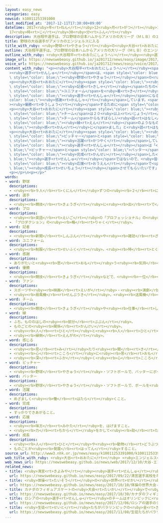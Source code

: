 ```yaml
---
layout: easy_news
categories: easy
newsid: k10011253391000
last_modified_at: '2017-12-11T17:30:00+09:00'
datetime: 2017<ruby>年<rt>ねん</rt></ruby>12<ruby>月<rt>がつ</rt></ruby>11<ruby>日<rt>にち</rt></ruby>
  17<ruby>時<rt>じ</rt></ruby>30<ruby>分<rt>ふん</rt></ruby>
description: 大谷翔平選手は、プロ野球の日本ハムからアメリカの大リーグ（ＭＬＢ）のエンジェルスに入ることが決まりました。
title: 野球の大谷選手がアメリカのエンジェルスに入る
title_with_ruby: <ruby>野球<rt>やきゅう</rt></ruby>の<ruby>大谷<rt>おおたに</rt></ruby><ruby>選手<rt>せんしゅ</rt></ruby>がアメリカのエンジェルスに<ruby>入<rt>はい</rt></ruby>る
outline: 大谷翔平選手は、プロ野球の日本ハムからアメリカの大リーグ（ＭＬＢ）のエンジェルスに入ることが決まりました。
outline_with_ruby: <ruby>大谷翔平<rt>おおたにしょうへい</rt></ruby><ruby>選手<rt>せんしゅ</rt></ruby>は、プロ<ruby>野球<rt>やきゅう</rt></ruby>の<ruby>日本<rt>にっぽん</rt></ruby>ハムからアメリカの<ruby>大<rt>だい</rt></ruby>リーグ（ＭＬＢ）のエンジェルスに<ruby>入<rt>はい</rt></ruby>ることが<ruby>決<rt>き</rt></ruby>まりました。
image_url: https://newswebeasy.github.io/ja201712/news/easy/image/2017/12/11/k10011253391000.jpg
voice_url: https://newswebeasy.github.io/ja201712/news/easy/voice/2017/12/11/k10011253391000.mp3
content_with_ruby: "<p><ruby>大谷翔平<rt>おおたにしょうへい</rt></ruby><span style=\"color: blue;\"\
  ><ruby>選手<rt>せんしゅ</rt></ruby></span>は、<span style=\"color: blue;\">プロ</span><span\
  \ style=\"color: blue;\"><ruby>野球<rt>やきゅう</rt></ruby></span>の<ruby>日本<rt>にっぽん</rt></ruby>ハムからアメリカの<ruby>大<rt>だい</rt></ruby>リーグ（ＭＬＢ）のエンジェルスに<ruby>入<rt>はい</rt></ruby>ることが<ruby>決<rt>き</rt></ruby>まりました。</p>\n\
  <p><ruby>大谷<rt>おおたに</rt></ruby><span style=\"color: blue;\"><ruby>選手<rt>せんしゅ</rt></ruby></span>はアメリカで<ruby>９日<rt>ここのか</rt></ruby>、<span\
  \ style=\"color: blue;\"><ruby>記者<rt>きしゃ</rt></ruby></span>たちの<ruby>前<rt>まえ</rt></ruby>で「１７」の<ruby>番号<rt>ばんごう</rt></ruby>の<span\
  \ style=\"color: blue;\">ユニフォーム</span>を<ruby>着<rt>き</rt></ruby>てあいさつをしました。そして「<ruby>大<rt>だい</rt></ruby>リーグの<span\
  \ style=\"color: blue;\"><ruby>選手<rt>せんしゅ</rt></ruby></span>になることができて<span style=\"\
  color: blue;\"><ruby>感謝<rt>かんしゃ</rt></ruby></span>しています。<span style=\"color: blue;\"\
  ><ruby>優勝<rt>ゆうしょう</rt></ruby></span>するために<span style=\"color: blue;\">ファン</span>と<ruby>一緒<rt>いっしょ</rt></ruby>に<ruby>頑張<rt>がんば</rt></ruby>りたいと<ruby>思<rt>おも</rt></ruby>います」と<ruby>話<rt>はな</rt></ruby>しました。</p>\n\
  <p><ruby>大谷<rt>おおたに</rt></ruby><span style=\"color: blue;\"><ruby>選手<rt>せんしゅ</rt></ruby></span>に<ruby>来<rt>き</rt></ruby>てほしいと<ruby>言<rt>い</rt></ruby>っていた<span\
  \ style=\"color: blue;\">チーム</span>は２０<ruby>以上<rt>いじょう</rt></ruby>ありました。エンジェルスを<ruby>選<rt>えら</rt></ruby>んだ<ruby>理由<rt>りゆう</rt></ruby>について「ほかの<span\
  \ style=\"color: blue;\">チーム</span>からもすばらしい<ruby>話<rt>はなし</rt></ruby>を<ruby>聞<rt>き</rt></ruby>くことができましたが、エンジェルスに<span\
  \ style=\"color: blue;\"><ruby>縁<rt>えん</rt></ruby></span>のようなものを<span style=\"color:\
  \ blue;\"><ruby>感<rt>かん</rt></ruby>じ</span>ました」と<ruby>話<rt>はな</rt></ruby>しました。</p>\n\
  <p><ruby>大谷<rt>おおたに</rt></ruby><span style=\"color: blue;\"><ruby>選手<rt>せんしゅ</rt></ruby></span>は、<ruby>日本<rt>にっぽん</rt></ruby>では<span\
  \ style=\"color: blue;\">ピッチャー</span>と<span style=\"color: blue;\">バッター</span>の<ruby>両方<rt>りょうほう</rt></ruby>で<span\
  \ style=\"color: blue;\"><ruby>活躍<rt>かつやく</rt></ruby></span>していました。<ruby>大谷<rt>おおたに</rt></ruby><span\
  \ style=\"color: blue;\"><ruby>選手<rt>せんしゅ</rt></ruby></span>は「<span style=\"color:\
  \ blue;\">ピッチャー</span>と<span style=\"color: blue;\">バッター</span>、どちらも<ruby>楽<rt>たの</rt></ruby>しみにしています。まだ<span\
  \ style=\"color: blue;\"><ruby>完成<rt>かんせい</rt></ruby></span>した<span style=\"color:\
  \ blue;\"><ruby>選手<rt>せんしゅ</rt></ruby></span>ではないので、<ruby>皆<rt>みな</rt></ruby>さんの<span\
  \ style=\"color: blue;\"><ruby>応援<rt>おうえん</rt></ruby></span>で<span style=\"color:\
  \ blue;\"><ruby>成長<rt>せいちょう</rt></ruby></span>させてもらいたいです」と<ruby>話<rt>はな</rt></ruby>しました。</p>\n\
  <p></p>\n<p></p>"
words:
- word: 野球
  descriptions:
  - <ruby><rb>９人</rb><rt>くにん</rt></ruby>ずつの<ruby><rb>２</rb><rt>に</rt></ruby>チームが、たがいにバットでボールを<ruby><rb>打</rb><rt>う</rt></ruby>ってせめ<ruby><rb>合</rb><rt>あ</rt></ruby>い、<ruby><rb>点</rb><rt>てん</rt></ruby>を<ruby><rb>争</rb><rt>あらそ</rt></ruby>う<ruby><rb>競技</rb><rt>きょうぎ</rt></ruby>。ベースボール。
- word: 選手
  descriptions:
  - <ruby><rb>競技</rb><rt>きょうぎ</rt></ruby>に<ruby><rb>出</rb><rt>で</rt></ruby>るために<ruby><rb>選</rb><rt>えら</rt></ruby>ばれた<ruby><rb>人</rb><rt>ひと</rt></ruby>。
- word: プロ
  descriptions:
  - <ruby><rb>英語</rb><rt>えいご</rt></ruby>の「プロフェッショナル」の<ruby><rb>略</rb><rt>りゃく</rt></ruby>。<ruby><rb>職業</rb><rt>しょくぎょう</rt></ruby>にすること。<ruby><rb>本職</rb><rt>ほんしょく</rt></ruby>。<ruby><rb>専門</rb><rt>せんもん</rt></ruby>。
  - 「プロダクション」の<ruby><rb>略</rb><rt>りゃく</rt></ruby>。
- word: 記者
  descriptions:
  - <ruby><rb>新聞</rb><rt>しんぶん</rt></ruby>や<ruby><rb>雑誌</rb><rt>ざっし</rt></ruby>などの<ruby><rb>記事</rb><rt>きじ</rt></ruby>を、<ruby><rb>取材</rb><rt>しゅざい</rt></ruby>したり<ruby><rb>書</rb><rt>か</rt></ruby>いたりする<ruby><rb>人</rb><rt>ひと</rt></ruby>。
- word: ユニフォーム
  descriptions:
  - <ruby><rb>制服</rb><rt>せいふく</rt></ruby>。<ruby><rb>特</rb><rt>とく</rt></ruby>にスポーツチームなどの、そろいの<ruby><rb>運動服</rb><rt>うんどうふく</rt></ruby>。ユニホーム。
- word: 感謝
  descriptions:
  - ありがたいと<ruby><rb>思</rb><rt>おも</rt></ruby>う<ruby><rb>気持</rb><rt>きも</rt></ruby>ち。また、その<ruby><rb>気持</rb><rt>きも</rt></ruby>ちを<ruby><rb>表</rb><rt>あらわ</rt></ruby>すこと。
- word: 優勝
  descriptions:
  - <ruby><rb>競技</rb><rt>きょうぎ</rt></ruby>などで、<ruby><rb>一位</rb><rt>いちい</rt></ruby>で<ruby><rb>勝</rb><rt>か</rt></ruby>つこと。
- word: ファン
  descriptions:
  - スポーツや<ruby><rb>映画</rb><rt>えいが</rt></ruby>・<ruby><rb>演劇</rb><rt>えんげき</rt></ruby>などが、<ruby><rb>特別</rb><rt>とくべつ</rt></ruby>に<ruby><rb>好</rb><rt>す</rt></ruby>きな<ruby><rb>人</rb><rt>ひと</rt></ruby>。または、ある<ruby><rb>俳優</rb><rt>はいゆう</rt></ruby>や、<ruby><rb>選手</rb><rt>せんしゅ</rt></ruby>などを<ruby><rb>熱心</rb><rt>ねっしん</rt></ruby>に<ruby><rb>応援</rb><rt>おうえん</rt></ruby>する<ruby><rb>人</rb><rt>ひと</rt></ruby>。フアン。
  - <ruby><rb>扇風機</rb><rt>せんぷうき</rt></ruby>。<ruby><rb>送風機</rb><rt>そうふうき</rt></ruby>。<ruby><rb>換気扇</rb><rt>かんきせん</rt></ruby>。
- word: チーム
  descriptions:
  - <ruby><rb>競技</rb><rt>きょうぎ</rt></ruby>や<ruby><rb>仕事</rb><rt>しごと</rt></ruby>をするときの、<ruby><rb>組</rb><rt>くみ</rt></ruby>や<ruby><rb>団体</rb><rt>だんたい</rt></ruby>。
- word: 縁
  descriptions:
  - ふち。もののはしの<ruby><rb>部分</rb><rt>ぶぶん</rt></ruby>。
  - ものごとの<ruby><rb>関係</rb><rt>かんけい</rt></ruby>。
  - <ruby><rb>人</rb><rt>ひと</rt></ruby>と<ruby><rb>人</rb><rt>ひと</rt></ruby>とのつながり。
  - <ruby><rb>縁側</rb><rt>えんがわ</rt></ruby>。
- word: 感じる
  descriptions:
  - <ruby><rb>見</rb><rt>み</rt></ruby>たり<ruby><rb>聞</rb><rt>き</rt></ruby>いたりさわったりして、ある<ruby><rb>感</rb><rt>かん</rt></ruby>じを<ruby><rb>体</rb><rt>からだ</rt></ruby>に<ruby><rb>受</rb><rt>う</rt></ruby>ける。
  - <ruby><rb>心</rb><rt>こころ</rt></ruby>に<ruby><rb>思</rb><rt>おも</rt></ruby>う。
  - <ruby><rb>深</rb><rt>ふか</rt></ruby>く<ruby><rb>心</rb><rt>こころ</rt></ruby>にしみる。<ruby><rb>感動</rb><rt>かんどう</rt></ruby>する。
- word: ピッチャー
  descriptions:
  - <ruby><rb>野球</rb><rt>やきゅう</rt></ruby>・ソフトボールで、バッターにボールを<ruby><rb>投</rb><rt>な</rt></ruby>げる<ruby><rb>人</rb><rt>ひと</rt></ruby>。<ruby><rb>投手</rb><rt>とうしゅ</rt></ruby>。
- word: バッター
  descriptions:
  - <ruby><rb>野球</rb><rt>やきゅう</rt></ruby>・ソフトボールで、ボールを<ruby><rb>打</rb><rt>う</rt></ruby>つ<ruby><rb>人</rb><rt>ひと</rt></ruby>。<ruby><rb>打者</rb><rt>だしゃ</rt></ruby>。
- word: 活躍
  descriptions:
  - めざましく<ruby><rb>働</rb><rt>はたら</rt></ruby>くこと。
- word: 完成
  descriptions:
  - すっかりできあがること。
- word: 応援
  descriptions:
  - <ruby><rb>味方</rb><rt>みかた</rt></ruby>を、はげますこと。
  - <ruby><rb>力</rb><rt>ちから</rt></ruby>をかして<ruby><rb>助</rb><rt>たす</rt></ruby>けること。
- word: 成長
  descriptions:
  - <ruby><rb>人</rb><rt>ひと</rt></ruby>や<ruby><rb>動物</rb><rt>どうぶつ</rt></ruby>が<ruby><rb>育</rb><rt>そだ</rt></ruby>って<ruby><rb>大</rb><rt>おお</rt></ruby>きくなること。
  - ものごとが<ruby><rb>発展</rb><rt>はってん</rt></ruby>すること。
source_url: http://www3.nhk.or.jp/news/easy/k10011253391000/k10011253391000.html
web_title_with_ruby: <ruby>大谷<rt>おおたに</rt></ruby> <ruby>エンジェルス<rt>えんじぇるす</rt></ruby><ruby>入団<rt>にゅうだん</rt></ruby><ruby>会見<rt>かいけん</rt></ruby>「<ruby>縁<rt>えん</rt></ruby>みたいなもの<ruby>感<rt>かん</rt></ruby>じた」
web_news_url: https://newswebeasy.github.io/news/web/2017/12/10/大谷-エンジェルス入団会見縁みたいなもの感じた
related_news:
- title: <ruby>清宮<rt>きよみや</rt></ruby><ruby>選手<rt>せんしゅ</rt></ruby>「<ruby>高校<rt>こうこう</rt></ruby>を<ruby>卒業<rt>そつぎょう</rt></ruby>したらプロ<ruby>野球<rt>やきゅう</rt></ruby>の<ruby>選手<rt>せんしゅ</rt></ruby>になります」
  url: https://newswebeasy.github.io/news/easy/2017/09/22/清宮選手高校を卒業したらプロ野球の選手になります
- title: <ruby>体操<rt>たいそう</rt></ruby>の<ruby>世界<rt>せかい</rt></ruby><ruby>大会<rt>たいかい</rt></ruby>　<ruby>白井<rt>しらい</rt></ruby><ruby>選手<rt>せんしゅ</rt></ruby>と<ruby>村上<rt>むらかみ</rt></ruby><ruby>選手<rt>せんしゅ</rt></ruby>が<ruby>金<rt>きん</rt></ruby>メダル
  url: https://newswebeasy.github.io/news/easy/2017/10/10/体操の世界大会-白井選手と村上選手が金メダル
- title: カナダのフィギュアスケートの<ruby>大会<rt>たいかい</rt></ruby>で<ruby>宇野<rt>うの</rt></ruby><ruby>選手<rt>せんしゅ</rt></ruby>が<ruby>優勝<rt>ゆうしょう</rt></ruby>
  url: https://newswebeasy.github.io/news/easy/2017/10/30/カナダのフィギュアスケートの大会で宇野選手が優勝
- title: ロシアの<ruby>選手<rt>せんしゅ</rt></ruby>のチームはオリンピックに<ruby>出<rt>で</rt></ruby>ることができない
  url: https://newswebeasy.github.io/news/easy/2017/12/06/ロシアの選手のチームはオリンピックに出ることができない
- title: <ruby>生徒<rt>せいと</rt></ruby>たちがパラリンピックの<ruby>金<rt>きん</rt></ruby>メダルの<ruby>選手<rt>せんしゅ</rt></ruby>から<ruby>話<rt>はなし</rt></ruby>を<ruby>聞<rt>き</rt></ruby>く
  url: https://newswebeasy.github.io/news/easy/2017/11/08/生徒たちがパラリンピックの金メダルの選手から話を聞く
...
```

